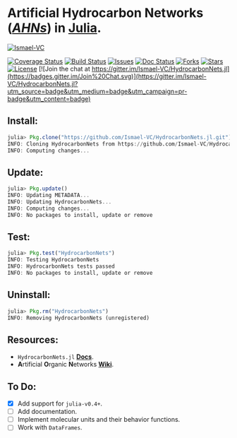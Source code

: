 # **A**rtificial **H**ydrocarbon **N**etworks (*[AHNs][1]*) in [Julia][2].

[![Ismael-VC](http://githubbadge.appspot.com/Ismael-VC)](https://github.com/Ismael-VC)

[![Coverage Status](https://coveralls.io/repos/Ismael-VC/HydrocarbonNets.jl/badge.svg)](https://coveralls.io/r/Ismael-VC/HydrocarbonNets.jl) [![Build Status](https://travis-ci.org/Ismael-VC/HydrocarbonNets.jl.svg)](https://travis-ci.org/Ismael-VC/HydrocarbonNets.jl) [![Issues](https://img.shields.io/github/issues/Ismael-VC/HydrocarbonNets.jl.svg)](https://github.com/Ismael-VC/HydrocarbonNets.jl/issues) [![Doc Status](https://readthedocs.org/projects/hydrocarbonnetsjl/badge/?version=latest)](https://readthedocs.org/projects/hydrocarbonnetsjl/) [![Forks](https://img.shields.io/github/forks/Ismael-VC/HydrocarbonNets.jl.svg)](https://github.com/Ismael-VC/HydrocarbonNets.jl/network) [![Stars](https://img.shields.io/github/stars/Ismael-VC/HydrocarbonNets.jl.svg)](https://github.com/Ismael-VC/HydrocarbonNets.jl/stargazers) [![License](https://img.shields.io/badge/license-MIT-blue.svg)](https://github.com/Ismael-VC/HydrocarbonNets.jl/blob/master/LICENSE) [![Join the chat at https://gitter.im/Ismael-VC/HydrocarbonNets.jl](https://badges.gitter.im/Join%20Chat.svg)](https://gitter.im/Ismael-VC/HydrocarbonNets.jl?utm_source=badge&utm_medium=badge&utm_campaign=pr-badge&utm_content=badge)

## Install:

```julia
julia> Pkg.clone("https://github.com/Ismael-VC/HydrocarbonNets.jl.git")
INFO: Cloning HydrocarbonNets from https://github.com/Ismael-VC/HydrocarbonNets.jl.git
INFO: Computing changes...
```

## Update:

```julia
julia> Pkg.update()
INFO: Updating METADATA...
INFO: Updating HydrocarbonNets...
INFO: Computing changes...
INFO: No packages to install, update or remove
```

## Test:

```julia
julia> Pkg.test("HydrocarbonNets")
INFO: Testing HydrocarbonNets
INFO: HydrocarbonNets tests passed
INFO: No packages to install, update or remove
```

## Uninstall:

```julia
julia> Pkg.rm("HydrocarbonNets")
INFO: Removing HydrocarbonNets (unregistered)
```

## Resources:

* `HydrocarbonNets.jl` **[Docs][3]**.
* **A**rtificial **O**rganic **N**etworks **[Wiki][4]**.

## To Do:

* [x] Add support for `julia-v0.4+`.
* [ ] Add documentation.
* [ ] Implement molecular units and their behavior functions.
* [ ] Work with `DataFrames`.

[1]: http://link.springer.com/chapter/10.1007/978-3-319-02472-1_4
[2]: http://julialang.org/
[3]: http://hydrocarbonnetsjl.readthedocs.org/en/latest/
[4]: https://github.com/Ismael-VC/HydrocarbonNets.jl/wiki
